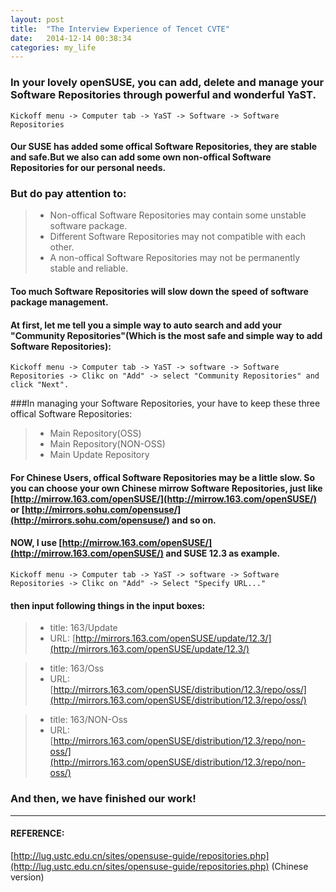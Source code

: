 ```yaml
---
layout: post
title:  "The Interview Experience of Tencet CVTE"
date:   2014-12-14 00:38:34
categories: my_life
---
```

### In your lovely openSUSE, you can add, delete and manage your Software Repositories through powerful and wonderful YaST.


```
Kickoff menu -> Computer tab -> YaST -> Software -> Software Repositories
```


#### Our SUSE has added some offical Software Repositories, they are stable and safe.But we also can add some own non-offical Software Repositories for our personal needs.



### But do pay attention to:

>* Non-offical Software Repositories may contain some unstable software package.
>* Different Software Repositories may not compatible with each other.
>* A non-offical Software Repositories may not be permanently stable and reliable.

#### Too much Software Repositories will slow down the speed of software package management.



#### At first, let me tell you a simple way to auto search and add your "Community Repositories"(Which is the most safe and simple way to add Software Repositories):


```
Kickoff menu -> Computer tab -> YaST -> software -> Software Repositories -> Clikc on "Add" -> select "Community Repositories" and click "Next".
```


###In managing your Software Repositories, your have to keep these three offical Software Repositories:

>* Main Repository(OSS)
>* Main Repository(NON-OSS)
>* Main Update Repository

#### For Chinese Users, offical Software Repositories may be a little slow. So you can choose your own Chinese mirrow Software Repositories, just like [http://mirrow.163.com/openSUSE/](http://mirrow.163.com/openSUSE/) or [http://mirrors.sohu.com/opensuse/](http://mirrors.sohu.com/opensuse/) and so on.



#### NOW, I use [http://mirrow.163.com/openSUSE/](http://mirrow.163.com/openSUSE/) and SUSE 12.3 as example.
```
Kickoff menu -> Computer tab -> YaST -> software -> Software Repositories -> Clikc on "Add" -> Select "Specify URL..."
```

#### then input following things in the input boxes:




>* title: 163/Update
>* URL: [http://mirrors.163.com/openSUSE/update/12.3/](http://mirrors.163.com/openSUSE/update/12.3/)

>* title: 163/Oss
>* URL: [http://mirrors.163.com/openSUSE/distribution/12.3/repo/oss/](http://mirrors.163.com/openSUSE/distribution/12.3/repo/oss/)

>* title: 163/NON-Oss
>* URL: [http://mirrors.163.com/openSUSE/distribution/12.3/repo/non-oss/](http://mirrors.163.com/openSUSE/distribution/12.3/repo/non-oss/)


### And then, we have finished our work!

---

#### REFERENCE:
[http://lug.ustc.edu.cn/sites/opensuse-guide/repositories.php](http://lug.ustc.edu.cn/sites/opensuse-guide/repositories.php) (Chinese version)
